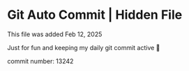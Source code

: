 # Git Auto Commit | Hidden File

This file was added Feb 12, 2025

Just for fun and keeping my daily git commit active 🤪

commit number: 13242
